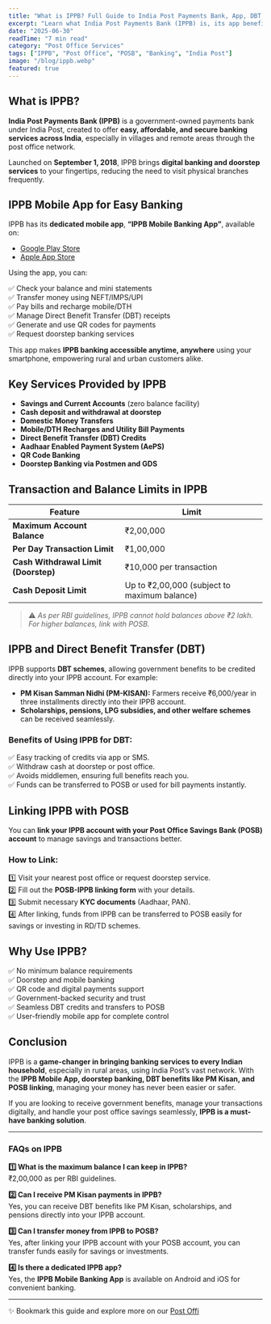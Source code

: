 ```yaml
---
title: "What is IPPB? Full Guide to India Post Payments Bank, App, DBT, Limits, and POSB Linking"
excerpt: "Learn what India Post Payments Bank (IPPB) is, its app benefits, supported services, transaction limits, maximum balance rules, and how to link your IPPB account with your Post Office Savings Bank (POSB) for seamless banking."
date: "2025-06-30"
readTime: "7 min read"
category: "Post Office Services"
tags: ["IPPB", "Post Office", "POSB", "Banking", "India Post"]
image: "/blog/ippb.webp"
featured: true
---
```


## What is IPPB?

**India Post Payments Bank (IPPB)** is a government-owned payments bank under India Post, created to offer **easy, affordable, and secure banking services across India**, especially in villages and remote areas through the post office network.

Launched on **September 1, 2018**, IPPB brings **digital banking and doorstep services** to your fingertips, reducing the need to visit physical branches frequently.

## IPPB Mobile App for Easy Banking

IPPB has its **dedicated mobile app**, **“IPPB Mobile Banking App”**, available on:

- [Google Play Store](https://play.google.com/)
- [Apple App Store](https://www.apple.com/in/app-store/)

Using the app, you can:

✅ Check your balance and mini statements  
✅ Transfer money using NEFT/IMPS/UPI  
✅ Pay bills and recharge mobile/DTH  
✅ Manage Direct Benefit Transfer (DBT) receipts  
✅ Generate and use QR codes for payments  
✅ Request doorstep banking services

This app makes **IPPB banking accessible anytime, anywhere** using your smartphone, empowering rural and urban customers alike.

## Key Services Provided by IPPB

- **Savings and Current Accounts** (zero balance facility)
- **Cash deposit and withdrawal at doorstep**
- **Domestic Money Transfers**
- **Mobile/DTH Recharges and Utility Bill Payments**
- **Direct Benefit Transfer (DBT) Credits**
- **Aadhaar Enabled Payment System (AePS)**
- **QR Code Banking**
- **Doorstep Banking via Postmen and GDS**

## Transaction and Balance Limits in IPPB

| Feature                              | Limit                                        |
| ------------------------------------ | -------------------------------------------- |
| **Maximum Account Balance**          | ₹2,00,000                                    |
| **Per Day Transaction Limit**        | ₹1,00,000                                    |
| **Cash Withdrawal Limit (Doorstep)** | ₹10,000 per transaction                      |
| **Cash Deposit Limit**               | Up to ₹2,00,000 (subject to maximum balance) |

> ⚠️ _As per RBI guidelines, IPPB cannot hold balances above ₹2 lakh. For higher balances, link with POSB._

## IPPB and Direct Benefit Transfer (DBT)

IPPB supports **DBT schemes**, allowing government benefits to be credited directly into your IPPB account. For example:

- **PM Kisan Samman Nidhi (PM-KISAN):** Farmers receive ₹6,000/year in three installments directly into their IPPB account.
- **Scholarships, pensions, LPG subsidies, and other welfare schemes** can be received seamlessly.

### Benefits of Using IPPB for DBT:

✅ Easy tracking of credits via app or SMS.  
✅ Withdraw cash at doorstep or post office.  
✅ Avoids middlemen, ensuring full benefits reach you.  
✅ Funds can be transferred to POSB or used for bill payments instantly.

## Linking IPPB with POSB

You can **link your IPPB account with your Post Office Savings Bank (POSB) account** to manage savings and transactions better.

### How to Link:

1️⃣ Visit your nearest post office or request doorstep service.  
2️⃣ Fill out the **POSB-IPPB linking form** with your details.  
3️⃣ Submit necessary **KYC documents** (Aadhaar, PAN).  
4️⃣ After linking, funds from IPPB can be transferred to POSB easily for savings or investing in RD/TD schemes.

## Why Use IPPB?

✅ No minimum balance requirements  
✅ Doorstep and mobile banking  
✅ QR code and digital payments support  
✅ Government-backed security and trust  
✅ Seamless DBT credits and transfers to POSB  
✅ User-friendly mobile app for complete control

## Conclusion

IPPB is a **game-changer in bringing banking services to every Indian household**, especially in rural areas, using India Post’s vast network. With the **IPPB Mobile App, doorstep banking, DBT benefits like PM Kisan, and POSB linking**, managing your money has never been easier or safer.

If you are looking to receive government benefits, manage your transactions digitally, and handle your post office savings seamlessly, **IPPB is a must-have banking solution**.

---

### FAQs on IPPB

**1️⃣ What is the maximum balance I can keep in IPPB?**  
₹2,00,000 as per RBI guidelines.

**2️⃣ Can I receive PM Kisan payments in IPPB?**  
Yes, you can receive DBT benefits like PM Kisan, scholarships, and pensions directly into your IPPB account.

**3️⃣ Can I transfer money from IPPB to POSB?**  
Yes, after linking your IPPB account with your POSB account, you can transfer funds easily for savings or investments.

**4️⃣ Is there a dedicated IPPB app?**  
Yes, the **IPPB Mobile Banking App** is available on Android and iOS for convenient banking.

---

✨ Bookmark this guide and explore more on our [Post Offi]()

